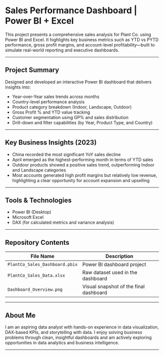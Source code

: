 # Sales Performance Dashboard | Power BI + Excel

This project presents a comprehensive sales analysis for Plant Co. using Power BI and Excel. It highlights key business metrics such as YTD vs PYTD performance, gross profit margins, and account-level profitability—built to simulate real-world reporting and executive dashboards.

---

## Project Summary

Designed and developed an interactive Power BI dashboard that delivers insights into:

- Year-over-Year sales trends across months
- Country-level performance analysis
- Product category breakdown (Indoor, Landscape, Outdoor)
- Gross Profit % and YTD value tracking
- Customer segmentation using GP% and sales distribution
- Drill-down and filter capabilities (by Year, Product Type, and Country)

---

## Key Business Insights (2023)

- China recorded the most significant YoY sales decline
- April emerged as the highest-performing month in terms of YTD sales
- Outdoor products showed a positive sales trend, outperforming Indoor and Landscape categories
- Most accounts generated high profit margins but relatively low revenue, highlighting a clear opportunity for account expansion and upselling

---

## Tools & Technologies

- Power BI (Desktop)
- Microsoft Excel
- DAX (for calculated metrics and variance analysis)

---

## Repository Contents

| File Name                     | Description                            |
|------------------------------|----------------------------------------|
| `PlantCo_Sales_Dashboard.pbix` | Power BI dashboard project             |
| `PlantCo_Sales_Data.xlsx`    | Raw dataset used in the dashboard      |
| `Dashboard_Overview.png`     | Visual snapshot of the final dashboard |

---

## About Me

I am an aspiring data analyst with hands-on experience in data visualization, DAX-based KPIs, and storytelling with data. I enjoy solving business problems through clean, insightful dashboards and am actively exploring opportunities in data analytics and business intelligence.



---
